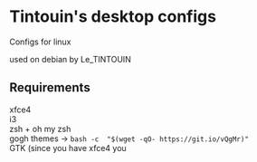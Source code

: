 # Tintouin's desktop configs
Configs for linux 

used on debian by Le_TINTOUIN

## Requirements
xfce4 <br />
i3 <br />
zsh + oh my zsh <br />
gogh themes → `bash -c  "$(wget -qO- https://git.io/vQgMr)" ` <br />
GTK (since you have xfce4 you 

